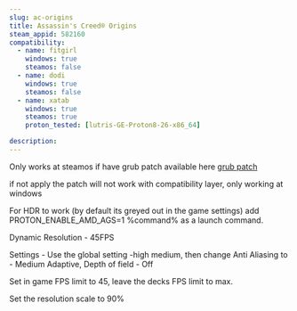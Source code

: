 ```yaml
---
slug: ac-origins
title: Assassin's Creed® Origins
steam_appid: 582160
compatibility:
  - name: fitgirl
    windows: true
    steamos: false
  - name: dodi
    windows: true
    steamos: false
  - name: xatab
    windows: true
    steamos: true
    proton_tested: [lutris-GE-Proton8-26-x86_64]

description:
---
```

Only works at steamos if have grub patch available here [grub patch](https://github.com/pdx-rico/hogwarts-steamdeck-fix)

if not apply the patch will not work with compatibility layer, only working at windows

For HDR to work (by default its greyed out in the game settings) add PROTON_ENABLE_AMD_AGS=1 %command% as a launch command.

Dynamic Resolution - 45FPS

Settings - Use the global setting -high medium, then change Anti Aliasing to - Medium Adaptive, Depth of field - Off

Set in game FPS limit to 45, leave the decks FPS limit to max.

Set the resolution scale to 90%
